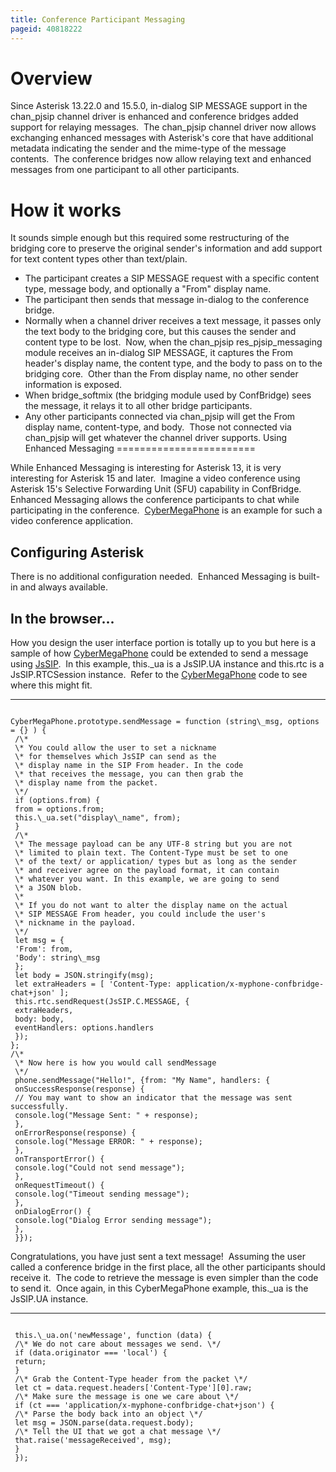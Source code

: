 ```yaml
---
title: Conference Participant Messaging
pageid: 40818222
---
```


Overview
========

Since Asterisk 13.22.0 and 15.5.0, in-dialog SIP MESSAGE support in the chan\_pjsip channel driver is enhanced and conference bridges added support for relaying messages.  The chan\_pjsip channel driver now allows exchanging enhanced messages with Asterisk's core that have additional metadata indicating the sender and the mime-type of the message contents.  The conference bridges now allow relaying text and enhanced messages from one participant to all other participants.

How it works
============

It sounds simple enough but this required some restructuring of the bridging core to preserve the original sender's information and add support for text content types other than text/plain.

* The participant creates a SIP MESSAGE request with a specific content type, message body, and optionally a "From" display name.
* The participant then sends that message in-dialog to the conference bridge.
* Normally when a channel driver receives a text message, it passes only the text body to the bridging core, but this causes the sender and content type to be lost.  Now, when the chan\_pjsip res\_pjsip\_messaging module receives an in-dialog SIP MESSAGE, it captures the From header's display name, the content type, and the body to pass on to the bridging core.  Other than the From display name, no other sender information is exposed.
* When bridge\_softmix (the bridging module used by ConfBridge) sees the message, it relays it to all other bridge participants.
* Any other participants connected via chan\_pjsip will get the From display name, content-type, and body.  Those not connected via chan\_pjsip will get whatever the channel driver supports.
Using Enhanced Messaging
========================

While Enhanced Messaging is interesting for Asterisk 13, it is very interesting for Asterisk 15 and later.  Imagine a video conference using Asterisk 15's Selective Forwarding Unit (SFU) capability in ConfBridge.  Enhanced Messaging allows the conference participants to chat while participating in the conference.  [CyberMegaPhone](/Configuration/WebRTC/Installing-and-Configuring-CyberMegaPhone) is an example for such a video conference application.

Configuring Asterisk
--------------------

There is no additional configuration needed.  Enhanced Messaging is built-in and always available.

In the browser...
-----------------

How you design the user interface portion is totally up to you but here is a sample of how [CyberMegaPhone](/Configuration/WebRTC/Installing-and-Configuring-CyberMegaPhone) could be extended to send a message using [JsSIP](http://jssip.net).  In this example, this.\_ua is a JsSIP.UA instance and this.rtc is a JsSIP.RTCSession instance.  Refer to the [CyberMegaPhone](/Configuration/WebRTC/Installing-and-Configuring-CyberMegaPhone) code to see where this might fit.




---

  
  


```

CyberMegaPhone.prototype.sendMessage = function (string\_msg, options = {} ) {
 /\*
 \* You could allow the user to set a nickname
 \* for themselves which JsSIP can send as the
 \* display name in the SIP From header. In the code
 \* that receives the message, you can then grab the
 \* display name from the packet.
 \*/
 if (options.from) {
 from = options.from;
 this.\_ua.set("display\_name", from);
 }
 /\*
 \* The message payload can be any UTF-8 string but you are not
 \* limited to plain text. The Content-Type must be set to one
 \* of the text/ or application/ types but as long as the sender
 \* and receiver agree on the payload format, it can contain
 \* whatever you want. In this example, we are going to send
 \* a JSON blob.
 \*
 \* If you do not want to alter the display name on the actual
 \* SIP MESSAGE From header, you could include the user's
 \* nickname in the payload.
 \*/
 let msg = {
 'From': from,
 'Body': string\_msg
 };
 let body = JSON.stringify(msg);
 let extraHeaders = [ 'Content-Type: application/x-myphone-confbridge-chat+json' ];
 this.rtc.sendRequest(JsSIP.C.MESSAGE, {
 extraHeaders,
 body: body,
 eventHandlers: options.handlers
 });
};
/\*
 \* Now here is how you would call sendMessage
 \*/
 phone.sendMessage("Hello!", {from: "My Name", handlers: {
 onSuccessResponse(response) {
 // You may want to show an indicator that the message was sent successfully.
 console.log("Message Sent: " + response);
 },
 onErrorResponse(response) {
 console.log("Message ERROR: " + response);
 },
 onTransportError() {
 console.log("Could not send message");
 },
 onRequestTimeout() {
 console.log("Timeout sending message");
 },
 onDialogError() {
 console.log("Dialog Error sending message");
 },
 }});

```


Congratulations, you have just sent a text message!  Assuming the user called a conference bridge in the first place, all the other participants should receive it.  The code to retrieve the message is even simpler than the code to send it.  Once again, in this CyberMegaPhone example, this.\_ua is the JsSIP.UA instance.




---

  
  


```

 this.\_ua.on('newMessage', function (data) {
 /\* We do not care about messages we send. \*/
 if (data.originator === 'local') {
 return;
 }
 /\* Grab the Content-Type header from the packet \*/
 let ct = data.request.headers['Content-Type'][0].raw;
 /\* Make sure the message is one we care about \*/
 if (ct === 'application/x-myphone-confbridge-chat+json') {
 /\* Parse the body back into an object \*/
 let msg = JSON.parse(data.request.body);
 /\* Tell the UI that we got a chat message \*/
 that.raise('messageReceived', msg);
 }
 });

```


